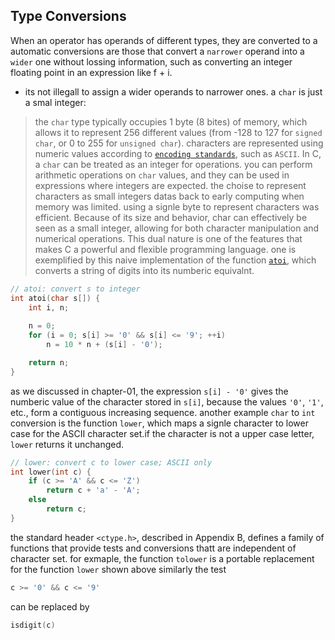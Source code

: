 ## Type Conversions
When an operator has operands of different types, they are converted to a automatic conversions are those that convert a `narrower` operand into a `wider` one without lossing information, such as converting an integer floating point in an expression like f + i.
- its not illegall to assign a wider operands to narrower ones.
a `char` is just a smal integer:
> the `char` type typically occupies 1 byte (8 bites) of memory, which allows it to represent 256 different values (from -128 to 127 for `signed char`, or 0 to 255 for `unsigned char`). characters are represented using numeric values according to [`encoding standards`](../../research/character-encoding/readme.md), such as `ASCII`. In C, a `char` can be treated as an integer for operations. you can perform arithmetic operations on `char` values, and they can be used in expressions where integers are expected. the choise to represent characters as small integers datas back to early computing when memory was limited. using a signle byte to represent characters was efficient. Because of its size and behavior, char can effectively be seen as a small integer, allowing for both character manipulation and numerical operations. This dual nature is one of the features that makes C a powerful and flexible programming language.
one is exemplified by this naive implementation of the function [`atoi`](../../research/atoi/readme.md), which converts a string of digits into its numberic equivalnt.
```C
// atoi: convert s to integer
int atoi(char s[]) {
    int i, n;
    
    n = 0;
    for (i = 0; s[i] >= '0' && s[i] <= '9'; ++i)
        n = 10 * n + (s[i] - '0');

    return n;
}
```
as we discussed in chapter-01, the expression `s[i] - '0'` gives the numberic value of the character stored in `s[i]`, because the values `'0'`, `'1'`, etc., form a contiguous increasing sequence.
another example `char` to `int` conversion is the function `lower`, which maps a signle character to lower case for the ASCII character set.if the character is not a upper case letter, `lower` returns it unchanged.
```C
// lower: convert c to lower case; ASCII only
int lower(int c) {
    if (c >= 'A' && c <= 'Z')
        return c + 'a' - 'A';
    else 
        return c;
}
```
the standard header `<ctype.h>`, described in Appendix B, defines a family of functions that provide tests and conversions thatt are independent of character set. for exmaple, the function `tolower` is a portable replacement for the function `lower` shown above similarly the test
```C
c >= '0' && c <= '9'
```
can be replaced by
```C
isdigit(c)
```
